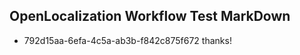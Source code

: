 ## OpenLocalization Workflow Test MarkDown

* 792d15aa-6efa-4c5a-ab3b-f842c875f672 
thanks!



<!--HONumber=Jan16_HO3-->
